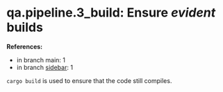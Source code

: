 # qa.pipeline.3_build: Ensure *evident* builds

**References:**

- in branch main: 1
- in branch [sidebar](https://github.com/mhatzl/mantra/tree/sidebar): 1

`cargo build` is used to ensure that the code still compiles.
